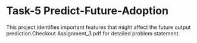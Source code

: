 # Task-5 Predict-Future-Adoption
This project identifies important features that might affect the future output prediction.Checkout Assignment_3.pdf for detailed problem statement.
